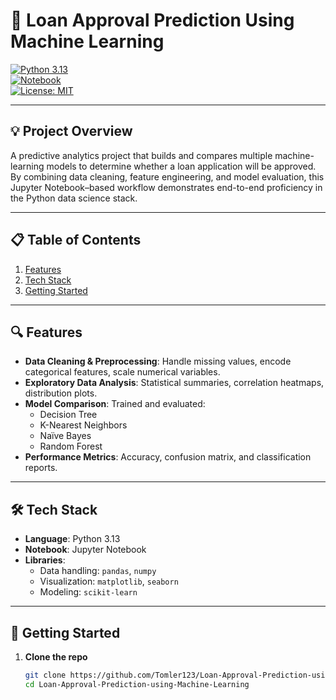 # 🚀 Loan Approval Prediction Using Machine Learning

[![Python 3.13](https://img.shields.io/badge/python-3.13-blue)](https://www.python.org/)  
[![Notebook](https://img.shields.io/badge/Jupyter-Notebook-orange)](https://jupyter.org/)  
[![License: MIT](https://img.shields.io/badge/license-MIT-green)](LICENSE)

---

## 💡 Project Overview

A predictive analytics project that builds and compares multiple machine-learning models to determine whether a loan application will be approved. By combining data cleaning, feature engineering, and model evaluation, this Jupyter Notebook–based workflow demonstrates end-to-end proficiency in the Python data science stack.

---

## 📋 Table of Contents

1. [Features](#-features)  
2. [Tech Stack](#-tech-stack)  
3. [Getting Started](#-getting-started)  

---

## 🔍 Features

- **Data Cleaning & Preprocessing**: Handle missing values, encode categorical features, scale numerical variables.  
- **Exploratory Data Analysis**: Statistical summaries, correlation heatmaps, distribution plots.  
- **Model Comparison**: Trained and evaluated:
  - Decision Tree  
  - K-Nearest Neighbors  
  - Naïve Bayes  
  - Random Forest  
- **Performance Metrics**: Accuracy, confusion matrix, and classification reports.

---

## 🛠 Tech Stack

- **Language**: Python 3.13  
- **Notebook**: Jupyter Notebook  
- **Libraries**:
  - Data handling: `pandas`, `numpy`  
  - Visualization: `matplotlib`, `seaborn`  
  - Modeling: `scikit-learn`  

---

## 🚀 Getting Started

1. **Clone the repo**  
   ```bash
   git clone https://github.com/Tomler123/Loan-Approval-Prediction-using-Machine-Learning.git
   cd Loan-Approval-Prediction-using-Machine-Learning
